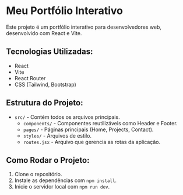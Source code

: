 # Meu Portfólio Interativo

Este projeto é um portfólio interativo para desenvolvedores web, desenvolvido com React e Vite.

## Tecnologias Utilizadas:
- React
- Vite
- React Router
- CSS (Tailwind, Bootstrap)

## Estrutura do Projeto:
- `src/` - Contém todos os arquivos principais.
  - `components/` - Componentes reutilizáveis como Header e Footer.
  - `pages/` - Páginas principais (Home, Projects, Contact).
  - `styles/` - Arquivos de estilo.
  - `routes.jsx` - Arquivo que gerencia as rotas da aplicação.

## Como Rodar o Projeto:
1. Clone o repositório.
2. Instale as dependências com `npm install`.
3. Inicie o servidor local com `npm run dev`.